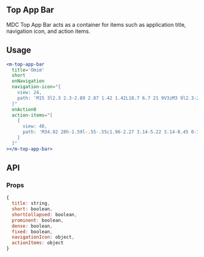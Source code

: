 ## Top App Bar

MDC Top App Bar acts as a container for items such as application title, navigation icon, and action items.

## Usage

```jsx
<m-top-app-bar
  title='Omim'
  short
  onNavigation
  navigation-icon="{
    view: 24,
    path: 'M15 3l2.3 2.3-2.89 2.87 1.42 1.42L18.7 6.7 21 9V3zM3 9l2.3-2.3 2.87 2.89 1.42-1.42L6.7 5.3 9 3H3zm6 12l-2.3-2.3 2.89-2.87-1.42-1.42L5.3 17.3 3 15v6zm12-6l-2.3 2.3-2.87-2.89-1.42 1.42 2.89 2.87L15 21h6z'
  }"
  onAction0
  action-items="[
    {
      view: 48,
      path: 'M34.02 28h-1.59l-.55-.55c1.96-2.27 3.14-5.22 3.14-8.45 0-7.18-5.82-12.99-13-12.99S9.03 12 9.02 19H4l7.68 8L20 19h-6.98c.01-5 4.03-8.99 9-8.99s9 4.03 9 9-4.03 9-9 9c-1.29 0-2.52-.28-3.63-.77l-2.96 2.96c1.93 1.14 4.18 1.81 6.59 1.81 3.23 0 6.17-1.18 8.44-3.13l.54.54V31l10.01 9.98L43.99 38l-9.97-10z'
    }
  ]"
></m-top-app-bar>
```

## API

### Props

```jsx
{
  title: string,
  short: boolean,
  shortCollapsed: boolean,
  prominent: boolean,
  dense: boolean,
  fixed: boolean,
  navigationIcon: object,
  actionItems: object
}
```